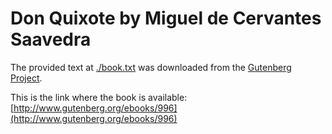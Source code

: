 # Don Quixote by Miguel de Cervantes Saavedra

The provided text at [./book.txt](./book.txt) was downloaded from the [Gutenberg Project](http://www.gutenberg.org/wiki/Main_Page).

This is the link where the book is available: [http://www.gutenberg.org/ebooks/996](http://www.gutenberg.org/ebooks/996)